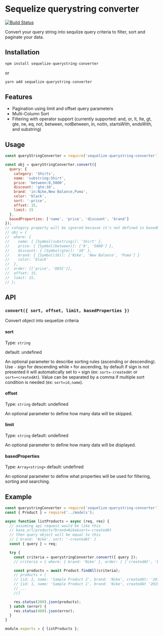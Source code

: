 # Sequelize querystring converter

[![Build Status](https://travis-ci.com/perbert27/sequelize-querystring-converter.svg?branch=master)](https://travis-ci.com/perbert27/sequelize-querystring-converter)

Convert your query string into sequlize query criteria to filter, sort and paginate your data.

## Installation

```js
npm install sequelize-querystring-converter
```

or

```js
yarn add sequelize-querystring-converter
```

## Features

* Pagination using limit and offset query parameters
* Multi-Column Sort
* Filtering with operator support (currently supported: and, or, lt, lte, gt, gte, ne, eq, not, between, notBetween, in, notIn, startsWith, endsWith, and substring)

## Usage

```javascript
const queryStringConverter = require('sequelize-querystring-converter');

const obj = queryStringConverter.convert({
  query: {
    category: 'Shirts',
    name: 'substring:Shirt',
    price: 'between:0,5000',
    discount: 'gte:10',
    brand: 'in:Nike,New Balance,Puma',
    color: 'black',
    sort: '-price',
    offset: 15,
    limit: 15
  },
  basedProperties: ['name', 'price', 'discount', 'brand']
});
// category property will be ignored because it's not defined in basedProperties
// obj = {
//  where: {
//    name: { [Symbol(substring)]: 'Shirt' },
//    price: { [Symbol(between)]: ['0', '5000'] },
//    discount: { [Symbol(gte)]: '10' },
//    brand: { [Symbol(10)]: ['Nike', 'New Balance', 'Puma'] }
//    color: 'black'
//  },
//  order: [['price', 'DESC']],
//  offset: 15,
//  limit: 15,
// };
```

## API

### `convert({ sort, offset, limit, basedProperties })`

Convert object into sequelize criteria

#### sort

Type: `string`

default: undefined

An optional parameter to describe sorting rules (ascending or descending).
Use `-` sign for descending while `+` for ascending, by default if sign is not presented it will automatically set to `+` sign (ex: `sort=-createdAt` or `sort=+createdAt`).
Value can be separated by a comma if multiple sort condition is needed (ex: `sort=id,name`).

#### offset

Type: `string`
default: undefined

An optional parameter to define how many data will be skipped.

#### limit

Type: `string`
default: undefined

An optional parameter to define how many data will be displayed.

#### basedProperties

Type: `Array<string>`
default: undefined

An optional parameter to define what properties will be used for filtering, sorting and searching.

## Example

```javascript
const querystringConverter = require('sequelize-querystring-converter');
const { Product } = require('../models');

async function listProducts = async (req, res) {
  // assuming api request would be like this
  // base_url/products?brand=Nike&sort=-createdAt
  // then query object will be equal to this
  // { brand: 'Nike', sort: '-createdAt' }
  const { query } = req;

  try {
    const criteria = querystringConverter.convert({ query });
    // criteria = { where: { brand: 'Nike' }, order: [ ['createdAt', 'DESC'] ]}

    const products = await Product.findAll(criteria);
    // products = [
    // {id: 2, name: 'Sample Product 2', brand: 'Nike', createdAt: '2019-07-18 08:25:30'},
    // {id: 1, name: 'Sample Product 1', brand: 'Nike', createdAt '2019-07-16 10:00:01}
    // ...
    //]

    res.status(200).json(products);
  } catch (error) {
    res.status(400).json(error);
  }
}

module.exports = { listProducts };
```
